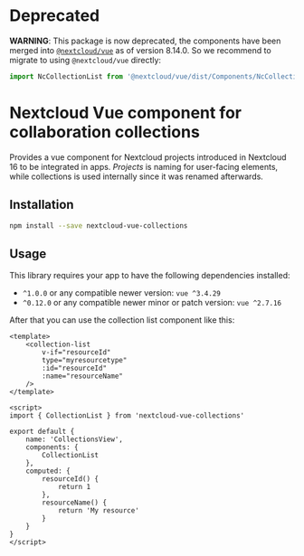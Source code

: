 <!--
  - SPDX-FileCopyrightText: 2019 Nextcloud GmbH and Nextcloud contributors
  - SPDX-License-Identifier: AGPL-3.0-or-later
-->

# Deprecated

**WARNING**: This package is now deprecated, the components have been merged into [`@nextcloud/vue`](https://www.npmjs.com/package/@nextcloud/vue) as of version 8.14.0.
So we recommend to migrate to using `@nextcloud/vue` directly:
```js
import NcCollectionList from '@nextcloud/vue/dist/Components/NcCollectionList.js'
```


# Nextcloud Vue component for collaboration collections
Provides a vue component for Nextcloud projects introduced in Nextcloud 16 to be integrated in apps. *Projects* is naming for user-facing elements, while collections is used internally since it was renamed afterwards.

## Installation

```sh
npm install --save nextcloud-vue-collections
```


## Usage

This library requires your app to have the following dependencies installed:

- `^1.0.0` or any compatible newer version: `vue ^3.4.29`
- `^0.12.0` or any compatible newer minor or patch version: `vue ^2.7.16`

After that you can use the collection list component like this:

```vue
<template>
	<collection-list 
		v-if="resourceId" 
		type="myresourcetype" 
		:id="resourceId" 
		:name="resourceName" 
	/>
</template>

<script>
import { CollectionList } from 'nextcloud-vue-collections'

export default {
	name: 'CollectionsView',
	components: {
		CollectionList
	},
	computed: {
		resourceId() {
			return 1
		},
		resourceName() {
			return 'My resource'
		}
	}
}
</script>
```

